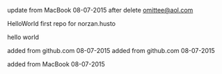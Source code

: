 update from MacBook 08-07-2015
after delete omittee@aol.com

HelloWorld
first repo for norzan.husto

hello world

added from github.com 08-07-2015
added from github.com 08-07-2015

added from MacBook 08-07-2015
